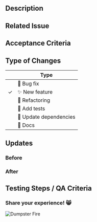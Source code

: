 <!---Thank you The Collab Lab for creating this PR request template. For an example of how to fill this template out, [see this Pull Request](https://github.com/the-collab-lab/tcl-3-smart-shopping-list/pull/44)._ --->

## Description

<!-- What does this code change? Why did I choose this approach? Did I learn anything worth sharing? Reminder: This will be a publicly facing representation of your work (READ: help you land that sweet dev gig). -->

## Related Issue

<!-- If you write "closes" followed by the Github issue number, it will automatically close the issue for you when the PR merges -->

## Acceptance Criteria

<!-- Include AC from the Github issue -->

## Type of Changes

<!-- Put an `✓` for the applicable box: -->

|     | Type                       |
| --- | -------------------------- |
|     | :bug: Bug fix              |
| ✓   | :sparkles: New feature     |
|     | :hammer: Refactoring       |
|     | :100: Add tests            |
|     | :link: Update dependencies |
|     | :scroll: Docs              |

## Updates

### Before

<!-- If UI feature, take provide screenshots -->

### After

<!-- If UI feature, take provide screenshots -->

## Testing Steps / QA Criteria

<!-- Provide steps the other cohort members and mentors need to follow to properly test your additions. -->

### Share your experience! 😸

<!---Add a GIF sharing how your experience went! To add a GIF you can go to giphy.com copy the GIF link and using mark down post it in here using `![](linkHere)`--->

![Dumpster Fire](https://media.giphy.com/media/tZyxxR4lUIRnTgIzl9/giphy.gif)
